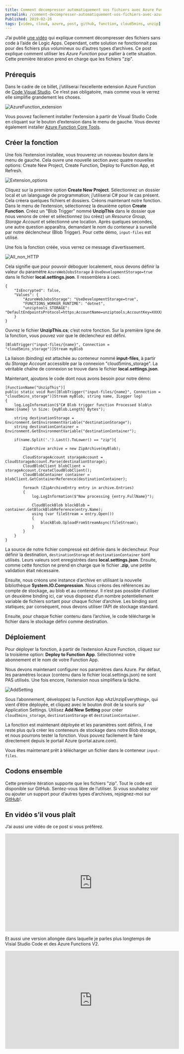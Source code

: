 ```yaml
---
title: Comment décompresser automatiquement vos fichiers avec Azure Function v2
permalink: /comment-decompresser-automatiquement-vos-fichiers-avec-azure-function-v2
Published: 2019-02-26
tags: [video, cloud, azure, post, github, function, cloud5mins, unzip]
---
```



J’ai publié [une vidéo](https://youtu.be/TEuEmdPOdcs) qui explique comment décompresser des fichiers sans code à l’aide de Logic Apps. Cependant, cette solution ne fonctionnait pas pour des fichiers plus volumineux ou d’autres types d’archives. Ce post explique comment utiliser les *Azure Function* pour pallier à cette situation. Cette première itération prend en charge que les fichiers "zip".

## Prérequis

Dans le cadre de ce billet, j’utiliserai l’excellente extension Azure Function de [Code Visual Studio](https://code.visualstudio.com/). Ce n’est pas obligatoire, mais comme vous le verrez elle simplifie grandement les choses.

![AzureFunction_extension](/content/images/2019/02/AzureFunction_extension.png)

Vous pouvez facilement installer l’extension à partir de Visual Studio Code en cliquant sur le bouton d’extension dans le menu de gauche. Vous devrez également installer [Azure Function Core Tools](https://docs.microsoft.com/en-ca/azure/azure-functions/functions-run-local).

## Créer la fonction

Une fois l’extension installée, vous trouverez un nouveau bouton dans le menu de gauche. Cela ouvre une nouvelle section avec quatre nouvelles options: Create New Project, Create Function, Deploy to Function App, et Refresh.

![Extension_options](/content/images/2019/02/Extension_options.png)

Cliquez sur la première option **Create New Project**. Sélectionnez un dossier local et un lalanguage de programmation; j’utiliserai C# pour le cas présent. Cela créera quelques fichiers et dossiers. Créons maintenant notre fonction. Dans le menu de l’extension, sélectionnez la deuxième option **Create Function**. Créez un "Blob Trigger" nommé **UnzipThis** dans le dossier que nous venons de créer et sélectionnez (ou créez) un *Resource Group*, *Storage Account* et sélectionné une location. Après quelques secondes, une autre question apparaîtra, demandant le nom du conteneur à surveillé par notre déclencheur (Blob Trigger). Pour cette démo, `input-files` est utilisé.

Une fois la fonction créée, vous verrez ce message d’avertissement.

![All_non_HTTP](/content/images/2019/02/All_non_HTTP.png)

Cela signifie que pour pouvoir déboguer localement, nous devons définir la valeur du paramètre `AzureWebJobsStorage` à `UseDevelopmentStorage=true` dans le fichier **local.settings.json**. Il ressemblera à ceci.

    {
        "IsEncrypted": false,
        "Values": {
            "AzureWebJobsStorage": "UseDevelopmentStorage=true",
            "FUNCTIONS_WORKER_RUNTIME": "dotnet",
            "unziptools_STORAGE": "DefaultEndpointsProtocol=https;AccountName=unziptools;AccountKey=XXXXXXXXX;EndpointSuffix=core.windows.net",
        }
    }

Ouvrez le fichier **UnzipThis.cs**; c’est notre fonction. Sur la première ligne de la fonction, vous pouvez voir que le déclencheur est défini.

    [BlobTrigger("input-files/{name}", Connection = "cloud5mins_storage")]Stream myBlob

La liaison (binding) est attachée au conteneur nommé **input-files**, à partir du *Storage Account* accessible par la connexion "cloud5mins_storage". La véritable chaîne de connexion se trouve dans le fichier **local.settings.json**.

Maintenant, ajoutons le code dont nous avons besoin pour notre démo:

    [FunctionName("UnzipThis")]
    public static void Run([BlobTrigger("input-files/{name}", Connection = "cloud5mins_storage")]Stream myBlob, string name, ILogger log)
    {
        log.LogInformation($"C# Blob trigger function Processed blob\n Name:{name} \n Size: {myBlob.Length} Bytes");

        string destinationStorage = Environment.GetEnvironmentVariable("destinationStorage");
        string destinationContainer = Environment.GetEnvironmentVariable("destinationContainer");

        if(name.Split('.').Last().ToLower() == "zip"){

            ZipArchive archive = new ZipArchive(myBlob);

            CloudStorageAccount storageAccount = CloudStorageAccount.Parse(destinationStorage);
            CloudBlobClient blobClient = storageAccount.CreateCloudBlobClient();
            CloudBlobContainer container = blobClient.GetContainerReference(destinationContainer);

            foreach (ZipArchiveEntry entry in archive.Entries)
            {
                log.LogInformation($"Now processing {entry.FullName}");

                CloudBlockBlob blockBlob = container.GetBlockBlobReference(entry.Name);
                using (var fileStream = entry.Open())
                {
                    blockBlob.UploadFromStreamAsync(fileStream);
                }
            }
        }
    }

La source de notre fichier compressé est définie dans le déclencheur. Pour définir la destination, `destinationStorage` et `destinationContainer` sont utilisés. Leurs valeurs sont enregistrées dans **local.settings.json**. Ensuite, comme cette fonction ne prend en charge que le fichier **.zip**, une petite validation était nécessaire.

Ensuite, nous créons une instance d’archive en utilisant la nouvelle bibliothèque **System.IO.Compression**. Nous créons des références au compte de stockage, au blob et au conteneur. Il n’est pas possible d’utiliser un deuxième binding ici, car vous disposez d’un nombre potentiellement variable de fichiers sortant pour chaque fichier d’archive. Les binding sont statiques; par conséquent, nous devons utiliser l’API de stockage standard.

Ensuite, pour chaque fichier contenu dans l’archive, le code ­­télécharge le fichier dans le stockage défini comme destination.

## Déploiement

Pour déployer la fonction, à partir de l’extension Azure Function, cliquez sur la troisième option: **Deploy to Function App**. Sélectionnez votre abonnement et le nom de votre Function App.

Nous devons maintenant configurer nos paramètres dans Azure. Par défaut, les paramètres locaux (contenu dans le fichier local.settings.json) ne sont PAS utilisés. Une fois encore, l’extension nous simplifiera la tâche.

![AddSetting](/content/images/2019/02/AddSetting.png)

Sous l’abonnement, développez la Function App «AzUnzipEverything», qui vient d’être déployée, et cliquez avec le bouton droit de la souris sur Application Settings. Utilisez **Add New Setting** pour créer `cloud5mins_storage`, `destinationStorage` et `destinationContainer`.

La fonction est maintenant déployée et les paramètres sont définis, il ne reste plus qu’à créer les conteneurs de stockage dans notre Blob storage, et nous pourrons tester la fonction. Vous pouvez facilement le faire directement depuis le portail Azure (portal.azure.com).

Vous êtes maintenant prêt à télécharger un fichier dans le conteneur `input-files`.


## Codons ensemble

Cette première itération supporte que les fichiers "zip". Tout le code est disponible sur GitHub. Sentez-vous libre de l’utiliser. Si vous souhaitez voir ou ajouter un support pour d’autres types d’archives, rejoignez-moi sur [GitHub](https://github.com/FBoucher/AzUnzipEverything)!.


## En vidéo s’il vous plaît

J’ai aussi une vidéo de ce post si vous préférez.

<iframe allow="autoplay; encrypted-media" allowfullscreen="" frameborder="0" height="315" src="https://www.youtube.com/embed/WLqQl_6eXRg" width="560"></iframe>  

Et aussi une version allongée dans laquelle je parles plus longtemps de Visial Studio Code et des Azure Functions V2.

<iframe allow="autoplay; encrypted-media" allowfullscreen="" frameborder="0" height="315" src="https://www.youtube.com/embed/k_1gce9JAeg" width="560"></iframe>  
